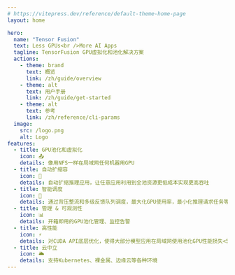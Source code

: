 ```yaml
---
# https://vitepress.dev/reference/default-theme-home-page
layout: home

hero:
  name: "Tensor Fusion"
  text: Less GPUs<br />More AI Apps
  tagline: TensorFusion GPU虚拟化和池化解决方案
  actions:
    - theme: brand
      text: 概览
      link: /zh/guide/overview
    - theme: alt
      text: 用户手册
      link: /zh/guide/get-started
    - theme: alt
      text: 参考
      link: /zh/reference/cli-params
  image:
    src: /logo.png
    alt: Logo
features:
  - title: GPU池化和虚拟化
    icon: 📤
    details: 像用NFS一样在局域网任何机器用GPU
  - title: 自动扩缩容
    icon: 🔄
    details: 自动扩缩推理应用，让任意应用利用到全池资源更低成本实现更高吞吐
  - title: 智能调度
    icon: 🌈
    details: 通过背压整流和多级反馈队列调度，最大化GPU使用率，最小化推理请求任务等待时长
  - title: 管理 & 可观测性
    icon: 📊
    details: 开箱即用的GPU池化管理、监控告警
  - title: 高性能
    icon: ⚡
    details: 对CUDA API底层优化，使得大部分模型应用在局域网使用池化GPU性能损失<5%
  - title: 云中立
    icon: 🌥️
    details: 支持Kubernetes、裸金属、边缘云等各种环境
---
```

